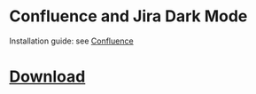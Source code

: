 # Confluence and Jira Dark Mode

Installation guide: see [Confluence](https://faq.epg.com/pages/viewpage.action?pageId=175445270)

# [Download](https://github.com/Jannis033/confluence-dark-mode/releases/latest)